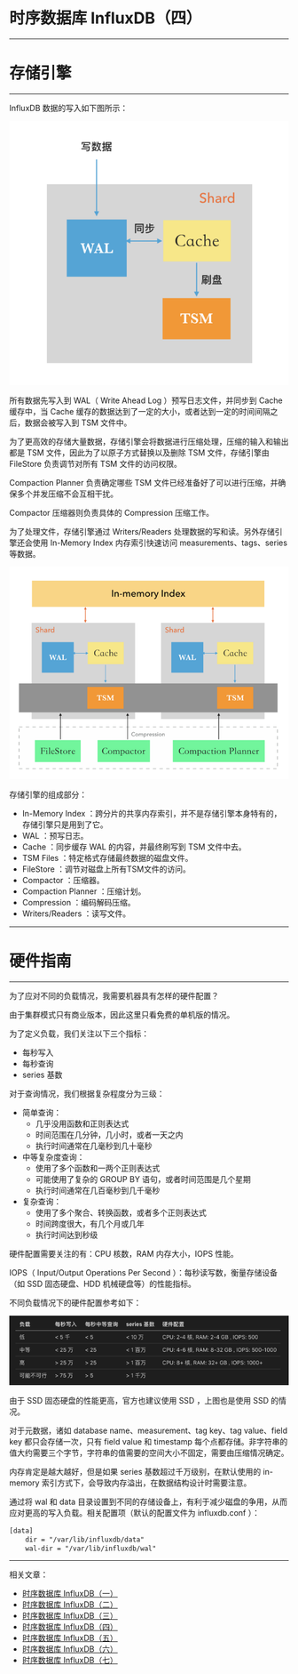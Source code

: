 # 时序数据库 InfluxDB（四）



---

# 存储引擎
---

InfluxDB 数据的写入如下图所示：

![write data](/images/influxdb/write-data.png)

所有数据先写入到 WAL（ Write Ahead Log ）预写日志文件，并同步到 Cache 缓存中，当 Cache 缓存的数据达到了一定的大小，或者达到一定的时间间隔之后，数据会被写入到 TSM 文件中。


为了更高效的存储大量数据，存储引擎会将数据进行压缩处理，压缩的输入和输出都是 TSM 文件，因此为了以原子方式替换以及删除 TSM 文件，存储引擎由 FileStore 负责调节对所有 TSM 文件的访问权限。


Compaction Planner 负责确定哪些 TSM 文件已经准备好了可以进行压缩，并确保多个并发压缩不会互相干扰。


Compactor 压缩器则负责具体的 Compression 压缩工作。


为了处理文件，存储引擎通过 Writers/Readers 处理数据的写和读。另外存储引擎还会使用 In-Memory Index 内存索引快速访问 measurements、tags、series 等数据。

![in-memory index](/images/influxdb/in-memory-index.png)


存储引擎的组成部分：
* In-Memory Index ：跨分片的共享内存索引，并不是存储引擎本身特有的，存储引擎只是用到了它。
* WAL ：预写日志。
* Cache ：同步缓存 WAL 的内容，并最终刷写到 TSM 文件中去。
* TSM Files ：特定格式存储最终数据的磁盘文件。
* FileStore ：调节对磁盘上所有TSM文件的访问。
* Compactor ：压缩器。
* Compaction Planner ：压缩计划。
* Compression ：编码解码压缩。
* Writers/Readers ：读写文件。




---
# 硬件指南
---

为了应对不同的负载情况，我需要机器具有怎样的硬件配置？


由于集群模式只有商业版本，因此这里只看免费的单机版的情况。


为了定义负载，我们关注以下三个指标：

* 每秒写入
* 每秒查询
* series 基数


对于查询情况，我们根据复杂程度分为三级：

* 简单查询：
    * 几乎没用函数和正则表达式
    * 时间范围在几分钟，几小时，或者一天之内
    * 执行时间通常在几毫秒到几十毫秒
* 中等复杂度查询：
    * 使用了多个函数和一两个正则表达式
    * 可能使用了复杂的 GROUP BY 语句，或者时间范围是几个星期
    * 执行时间通常在几百毫秒到几千毫秒
* 复杂查询：
    * 使用了多个聚合、转换函数，或者多个正则表达式
    * 时间跨度很大，有几个月或几年
    * 执行时间达到秒级

硬件配置需要关注的有：CPU 核数，RAM 内存大小，IOPS 性能。

IOPS（ Input/Output Operations Per Second ）：每秒读写数，衡量存储设备（如 SSD 固态硬盘、HDD 机械硬盘等）的性能指标。


不同负载情况下的硬件配置参考如下：

![hard config](/images/influxdb/hard-config.png)

由于 SSD 固态硬盘的性能更高，官方也建议使用 SSD ，上图也是使用 SSD 的情况。

对于元数据，诸如 database name、measurement、tag key、tag value、field key 都只会存储一次，只有 field value 和 timestamp 每个点都存储。非字符串的值大约需要三个字节，字符串的值需要的空间大小不固定，需要由压缩情况确定。

内存肯定是越大越好，但是如果 series 基数超过千万级别，在默认使用的 in-memory 索引方式下，会导致内存溢出，在数据结构设计时需要注意。


通过将 wal 和 data 目录设置到不同的存储设备上，有利于减少磁盘的争用，从而应对更高的写入负载。相关配置项（默认的配置文件为 influxdb.conf ）：
```
[data]
    dir = "/var/lib/influxdb/data"
    wal-dir = "/var/lib/influxdb/wal"
```

---
相关文章：
- [时序数据库 InfluxDB（一）](/posts/influxdb/1/)
- [时序数据库 InfluxDB（二）](/posts/influxdb/2/)
- [时序数据库 InfluxDB（三）](/posts/influxdb/3/)
- [时序数据库 InfluxDB（四）](/posts/influxdb/4/)
- [时序数据库 InfluxDB（五）](/posts/influxdb/5/)
- [时序数据库 InfluxDB（六）](/posts/influxdb/6/)
- [时序数据库 InfluxDB（七）](/posts/influxdb/7/)


